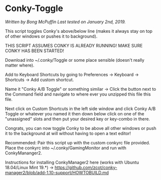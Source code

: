 # Conky-Toggle

*Written by Bong McPuffin*
*Last tested on January 2nd, 2019.*

This script toggles Conky's above/below line (makes it always stay on top of other windows or pushes it to background).

THIS SCRIPT ASSUMES CONKY IS ALREADY RUNNING! MAKE SURE CONKY HAS BEEN STARTED!

Download into ~/.conky/Toggle or some place sensible (doesn't really matter where).

Add to Keyboard Shortcuts by going to Preferences -> Keyboard -> Shortcuts -> Add custom shortcut.

Name it "Conky A/B Toggle" or something similar -> Click the button next to the Command field and navigate to where ever you unzipped this file this file.

Next click on Custom Shortcuts in the left side window and click Conky A/B Toggle or whatever you named it then down below click on  one of the "unassigned" slots and then put your desired key or key-combo in there.

Congrats, you can now toggle Conky to be above all other windows or push it to the background at will without having to open a text editor!

Recommended: Pair this script up with the custom conkyrc file provided. Place the conkyrc into ~/.conky/GamingMonitor and run with ConkyMananger2.

Instructions for installing ConkyManager2 here (works with Ubuntu 18.04/Linux Mint 19.*)  -> https://github.com/zcot/conky-manager2/blob/add-1.10-support/HOWTOBUILD.md
